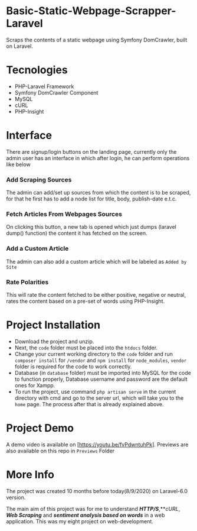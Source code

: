 # Basic-Static-Webpage-Scrapper-Laravel
Scraps the contents of a static webpage using Symfony DomCrawler, built on Laravel.

# Tecnologies 
  * PHP-Laravel Framework
  * Symfony DomCrawler Component
  * MySQL
  * cURL
  * PHP-Insight

# Interface
There are signup/login buttons on the landing page, currently only the admin user has an interface in which after login, he can perform operations like below

### Add Scraping Sources
The admin can add/set up sources from which the content is to be scraped, for that he first has to add a node list for title, body, publish-date e.t.c.

### Fetch Articles From Webpages Sources
On clicking this button, a new tab is opened which just dumps (laravel dump() function) the content it has fetched on the screen.

### Add a Custom Article
The admin can also add a custom article which will be labeled as `Added by Site`

### Rate Polarities
This will rate the content fetched to be either positive, negative or neutral, rates the content based on a pre-set of words using PHP-Insight. 

# Project Installation
 * Download the project and unzip. 
 * Next, the `code` folder must be placed into the `htdocs` folder.
 * Change your current working directory to the `code` folder and run `composer install` for `/vendor` and `npm install` for `node_modules`, `vendor` folder is required for the code to work correctly.
 * Database (in `database` folder) must be imported into MySQL for the code to function properly, Database username and password are the default ones for Xampp.
 * To run the project, use command `php artisan serve` in the current directory with cmd and go to the server url, which will take you to the `home` page. The process after that is already explained above.

# Project Demo
A demo video is available on [https://youtu.be/fvPdwntuhPk]. Previews are also available on this repo in `Previews` Folder

# More Info
The project was created 10 months before today(8/9/2020) on Laravel-6.0 version.

The main aim of this project was for me to understand ***HTTP/S***,***cURL*, ***Web Scraping*** and ***sentiment analysis based on words*** in a web application. This was my eight project on web-development.
